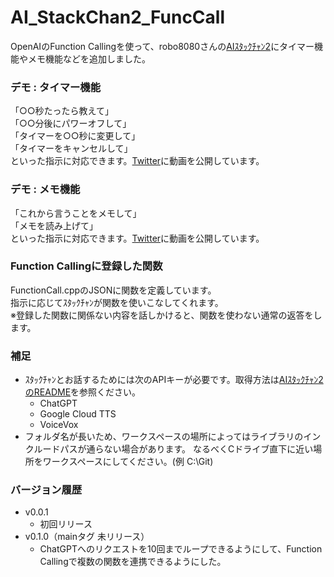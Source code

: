 # AI_StackChan2_FuncCall
OpenAIのFunction Callingを使って、robo8080さんの[AIｽﾀｯｸﾁｬﾝ2](https://github.com/robo8080/AI_StackChan2)にタイマー機能やメモ機能などを追加しました。

### デモ : タイマー機能
「○○秒たったら教えて」  
「○○分後にパワーオフして」  
「タイマーを○○秒に変更して」  
「タイマーをキャンセルして」  
といった指示に対応できます。[Twitter](https://twitter.com/motoh_tw/status/1675171545533251584)に動画を公開しています。

### デモ : メモ機能
「これから言うことをメモして」  
「メモを読み上げて」  
といった指示に対応できます。[Twitter]()に動画を公開しています。

### Function Callingに登録した関数
FunctionCall.cppのJSONに関数を定義しています。  
指示に応じてｽﾀｯｸﾁｬﾝが関数を使いこなしてくれます。  
※登録した関数に関係ない内容を話しかけると、関数を使わない通常の返答をします。

### 補足
- ｽﾀｯｸﾁｬﾝとお話するためには次のAPIキーが必要です。取得方法は[AIｽﾀｯｸﾁｬﾝ2のREADME](https://github.com/robo8080/AI_StackChan2_README/)を参照ください。
  - ChatGPT
  - Google Cloud TTS
  - VoiceVox
- フォルダ名が長いため、ワークスペースの場所によってはライブラリのインクルードパスが通らない場合があります。
なるべくCドライブ直下に近い場所をワークスペースにしてください。(例 C:\Git)

### バージョン履歴
- v0.0.1
  - 初回リリース
- v0.1.0（mainタグ 未リリース）
  - ChatGPTへのリクエストを10回までループできるようにして、Function Callingで複数の関数を連携できるようにした。
